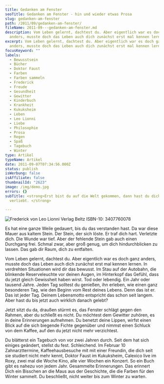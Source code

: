```yaml
---
title: Gedanken am Fenster
seoTitle: Gedanken am Fenster - hin und wieder etwas Prosa
slug: gedanken-am-fenster
path: /2011/09/gedanken-am-fenster/
fileName: 2011-09---gedanken-am-fenster.md
description: Vom Leben gelernt, dachtest du. Aber eigentlich war es doch ganz
  anders, musste doch das Leben auch dich zunächst erst mal kennen lernen.
excerpt: Vom Leben gelernt, dachtest du. Aber eigentlich war es doch ganz
  anders, musste doch das Leben auch dich zunächst erst mal kennen lernen.
focusKeyword: ""
labels:
  - Bewusstsein
  - Bücher
  - Doktor Faust
  - Farben
  - Farben sammeln
  - Frederick
  - Freude
  - Gesundheit
  - Gewitter
  - Kinderbuch
  - Krankheit
  - Kukuksheim
  - Leben
  - Leo Lionni
  - Liebe
  - Philosophie
  - Prosa
  - Regen
  - Spaß
  - Tagebuch
  - Winter
type: Artikel
typeName: Artikel
date: 2011-09-07T07:34:56.000Z
status: publish
isWerbung: false
isAffiliate: false
thumbnailId: "2623"
image: /img/demo.jpg
errors: {}
subTitle: <strong>Erst bist du auf die Welt gekommen, dann hast du dich
  verliebt. </strong>
  
---
```


![Frederick von Leo Lionni Verlag Beltz ISBN-10: 3407760078](http://cardamonchai.com/wp-content/uploads/2011/09/frederick2.jpg "Frederick von Leo Lionni Verlag Beltz ISBN-10: 3407760078")

Es hat eine ganze Weile gedauert, bis du das verstanden hast. Da war diese Mauer
aus kaltem Stein. Der Stein, der sich löste. Er traf dich hart. Verletzte dich.
Die Wunde war tief. Aber der fehlende Stein gab auch einen Durchgang frei.
Schmal zwar, aber groß genug, um dich hindurchblicken zu lassen. Das gab dir
Raum, dich zu entfalten.

Vom Leben gelernt, dachtest du. Aber eigentlich war es doch ganz anders, musste
doch das Leben auch dich zunächst erst mal kennen lernen. In verdrehten
Situationen wird dir das bewusst. Im Stau auf der Autobahn, die blinkende
Reserveleuchte vor deinen Augen, im Hinterkopf das Gefühl, dass du jetzt gleich
Gewissheit haben wirst. Tod oder lebendig. Ein Jahr oder tausend Jahre. Jeden
Tag solltest du genießen, ihn erleben, wie einen ganz besonderen Tag, wie den
Beginn vom Rest deines Lebens. Denn das ist er. Das ist jeder Tag. Deinem
Lebensmotto entspricht das schon seit langem. Aber hast du bis jetzt auch
wirklich danach gelebt?

Jetzt sitzt du da, draußen stürmt es, das Fenster schlägt gegen den Rahmen, aber
du schließt es nicht. Du möchtest dem Gewitter zuhören, es in deine Erinnerungen
aufnehmen. Du benetzt deine Lippen, wirfst einen Blick auf die sich biegende
Fichte gegenüber und nimmst einen Schluck von dem Kaffee, auf den du jetzt nicht
mehr verzichtest.

Du blätterst ein Tagebuch von vor zwei Jahren durch. Seit dem hat sich einiges
geändert, stellst du fest. Schleichend. Im Februar 10 Zahnarzttermine,
Kaffeehausbesuche mit mit einer Freundin, die dich seit sie studiert nicht mehr
kennt, Doktor Faust im Kukuksheim, Calexico live im Roxy, zwei mal die Woche
Kino, alle vier Wochen ein Konzert. So ein Buch gibt es nahezu von jedem Jahr.
Gesammelte Erinnerungen. Das erinnert Dich ein Bisschen an die Maus aus der
Geschichte, die die Farben für den Winter sammelt. Du beschließt, nicht weiter
bis zum Winter zu warten.

  